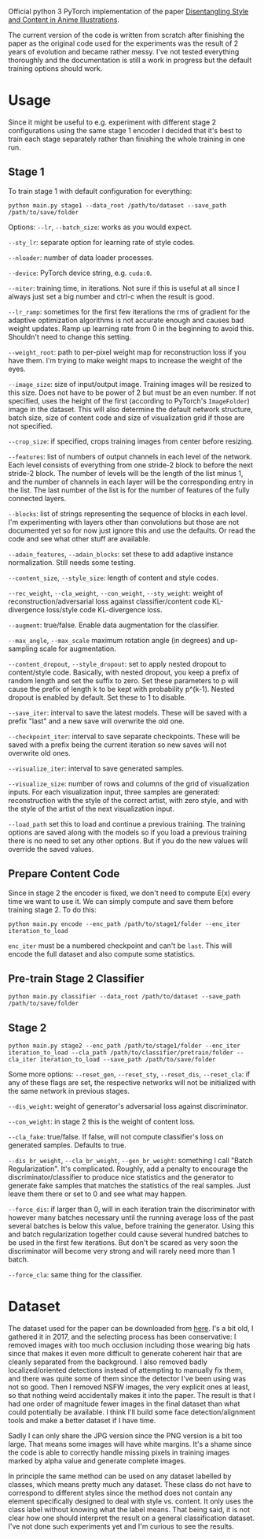 Official python 3 PyTorch implementation of the paper [Disentangling Style and Content in Anime Illustrations](https://arxiv.org/abs/1905.10742).

The current version of the code is written from scratch after finishing the paper as the original code used for the experiments was the result of 2 years of evolution and became rather messy. I've not tested everything thoroughly and the documentation is still a work in progress but the default training options should work.

# Usage

Since it might be useful to e.g. experiment with different stage 2 configurations using the same stage 1 encoder I decided that it's best to train each stage separately rather than finishing the whole training in one run.

## Stage 1
To train stage 1 with default configuration for everything:
```
python main.py stage1 --data_root /path/to/dataset --save_path /path/to/save/folder
```
Options:
`--lr`, `--batch_size`: works as you would expect.

`--sty_lr`: separate option for learning rate of style codes.

`--nloader`: number of data loader processes.

`--device`: PyTorch device string, e.g. `cuda:0`.

`--niter`: training time, in iterations. Not sure if this is useful at all since I always just set a big number and ctrl-c when the result is good.

`--lr_ramp`: sometimes for the first few iterations the rms of gradient for the adaptive optimization algorithms is not accurate enough and causes bad weight updates. Ramp up learning rate from 0 in the beginning to avoid this. Shouldn't need to change this setting.

`--weight_root`: path to per-pixel weight map for reconstruction loss if you have them. I'm trying to make weight maps to increase the weight of the eyes.

`--image_size`: size of input/output image. Training images will be resized to this size. Does not have to be power of 2 but must be an even number. If not specified, uses the height of the first (according to PyTorch's `ImageFolder`) image in the dataset. This will also determine the default network structure, batch size, size of content code and size of visualization grid if those are not specified.

`--crop_size`: if specified, crops training images from center before resizing.

`--features`: list of numbers of output channels in each level of the network. Each level consists of everything from one stride-2 block to before the next stride-2 block. The number of levels will be the length of the list minus 1, and the number of channels in each layer will be the corresponding entry in the list. The last number of the list is for the number of features of the fully connected layers.

`--blocks`: list of strings representing the sequence of blocks in each level. I'm experimenting with layers other than convolutions but those are not documented yet so for now just ignore this and use the defaults. Or read the code and see what other stuff are available.

`--adain_features`, `--adain_blocks`: set these to add adaptive instance normalization. Still needs some testing.

`--content_size`, `--style_size`: length of content and style codes.

`--rec_weight`, `--cla_weight`, `--con_weight`, `--sty_weight`: weight of reconstruction/adversarial loss against classifier/content code KL-divergence loss/style code KL-divergence loss.

`--augment`: true/false. Enable data augmentation for the classifier.

`--max_angle`, `--max_scale` maximum rotation angle (in degrees) and up-sampling scale for augmentation.

`--content_dropout`, `--style_dropout`: set to apply nested dropout to content/style code. Basically, with nested dropout, you keep a prefix of random length and set the suffix to zero. Set these parameters to p will cause the prefix of length k to be kept with probability p^(k-1). Nested dropout is enabled by default. Set these to 1 to disable.

`--save_iter`: interval to save the latest models. These will be saved with a prefix "last" and a new save will overwrite the old one.

`--checkpoint_iter`: interval to save separate checkpoints. These will be saved with a prefix being the current iteration so new saves will not overwrite old ones.

`--visualize_iter`: interval to save generated samples.

`--visualize_size`: number of rows and columns of the grid of visualization inputs. For each visualization input, three samples are generated: reconstruction with the style of the correct artist, with zero style, and with the style of the artist of the next visualization input.

`--load_path` set this to load and continue a previous training. The training options are saved along with the models so if you load a previous training there is no need to set any other options. But if you do the new values will override the saved values.

## Prepare Content Code
Since in stage 2 the encoder is fixed, we don't need to compute E(x) every time we want to use it. We can simply compute and save them before training stage 2. To do this:
```
python main.py encode --enc_path /path/to/stage1/folder --enc_iter iteration_to_load
```
`enc_iter` must be a numbered checkpoint and can't be `last`. This will encode the full dataset and also compute some statistics.

## Pre-train Stage 2 Classifier
```
python main.py classifier --data_root /path/to/dataset --save_path /path/to/save/folder
```

## Stage 2
```
python main.py stage2 --enc_path /path/to/stage1/folder --enc_iter iteration_to_load --cla_path /path/to/classifier/pretrain/folder --cla_iter iteration_to_load --save_path /path/to/save/folder
```

Some more options:
`--reset_gen`, `--reset_sty`, `--reset_dis`, `--reset_cla`: if any of these flags are set, the respective networks will not be initialized with the same network in previous stages.

`--dis_weight`: weight of generator's adversarial loss against discriminator.

`--con_weight`: in stage 2 this is the weight of content loss.

`--cla_fake`: true/false. If false, will not compute classifier's loss on generated samples. Defaults to true.

`--dis_br_weight`, `--cla_br_weight`, `--gen_br_weight`: something I call "Batch Regularization". It's complicated. Roughly, add a penalty to encourage the discriminator/classifier to produce nice statistics and the generator to generate fake samples that matches the statistics of the real samples. Just leave them there or set to 0 and see what may happen.

`--force_dis`: if larger than 0, will in each iteration train the discriminator with however many batches necessary until the running average loss of the past several batches is below this value, before training the generator. Using this and batch regularization together could cause several hundred batches to be used in the first few iterations. But don't be scared as very soon the discriminator will become very strong and will rarely need more than 1 batch.

`--force_cla`: same thing for the classifier.

# Dataset

The dataset used for the paper can be downloaded from [here](https://drive.google.com/file/d/19zwVlM7yp82MdIteV50jjy5SAieP5fQV/view?usp=sharing). I's a bit old, I gathered it in 2017, and the selecting process has been conservative: I removed images with too much occlusion including those wearing big hats since that makes it even more difficult to generate coherent hair that are cleanly separated from the background. I also removed badly localized/oriented detections instead of attempting to manually fix them, and there was quite some of them since the detector I've been using was not so good. Then I removed NSFW images, the very explicit ones at least, so that nothing weird accidentally makes it into the paper. The result is that I had one order of magnitude fewer images in the final dataset than what could potentially be available. I think I'll build some face detection/alignment tools and make a better dataset if I have time.

Sadly I can only share the JPG version since the PNG version is a bit too large. That means some images will have white margins. It's a shame since the code is able to correctly handle missing pixels in training images marked by alpha value and generate complete images.

In principle the same method can be used on any dataset labelled by classes, which means pretty much any dataset. These class do not have to correspond to different styles since the method does not contain any element specifically designed to deal with style vs. content. It only uses the class label without knowing what the label means. That being said, it is not clear how one should interpret the result on a general classification dataset. I've not done such experiments yet and I'm curious to see the results.